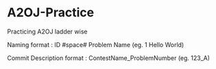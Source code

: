 # A2OJ-Practice
Practicing A2OJ ladder wise

Naming format :
	ID #space# Problem Name	(eg. 1 Hello World)

Commit Description format :
	ContestName_ProblemNumber	(eg. 123_A)